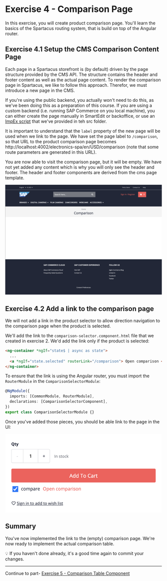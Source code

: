 # Exercise 4 - Comparison Page

In this exercise, you will create product comparison page. You'll learn the basics of the Spartacus routing system, that is build on top of the Angular router.

## Exercise 4.1 Setup the CMS Comparison Content Page

Each page in a Spartacus storefront is (by default) driven by the page structure provided by the CMS API. The structure contains the header and footer content as well as the actual page content.
To render the comparison page in Spartacus, we like to follow this approach. Therefor, we must introduce a new page in the CMS.

If you're using the public backend, you actually won't need to do this, as we've been doing this as a preparation of this course. If you are using a custom backend (i.e. running SAP Commerce on you local machine), you can either create the page manually in SmartEdit or backoffice, or use an [ImpEx script](./src/comparison-page.impex) that we've provided in teh src folder.

It is important to understand that the `label` property of the new page will be used when we link to the page. We have set the page label to `/comparison`, so that URL to the product comparison page becomes http://localhost:4002/electronics-spa/en/USD/comparison (note that some route parameters are generated in this URL).

You are now able to visit the comparison page, but it will be empty. We have not yet added any content which is why you will only see the header and footer. The header and footer components are derived from the cms page template.

![alt text](./images/empty-comparison-page.png)

## Exercise 4.2 Add a link to the comparison page

We will not add a link in the product selector to allow direction navigation to the comparison page when the product is selected.

We'll add the link to the `comparison-selector.component.html` file that we created in exercise 2. We'd add the link only if the product is selected:

```html
<ng-container *ngIf="state$ | async as state">
  ...
  <a *ngIf="state.selected" routerLink="/comparison"> Open comparison </a>
</ng-container>
```

To ensure that the link is using the Angular router, you must import the `RouterModule` in the `ComparisonSelectorModule`:

```ts
@NgModule({
  imports: [CommonModule, RouterModule],
  declarations: [ComparisonSelectorComponent],
})
export class ComparisonSelectorModule {}
```

Once you've added those pieces, you should be able link to the page in the UI:

![alt text](./images/comparison-page-link.png)

## Summary

You've now implemented the link to the (empty) comparison page. We're now ready to implement the actual comparison table.

💡 If you haven't done already, it's a good time again to commit your changes.

---

Continue to part- [Exercise 5 - Comparison Table Component ](../exercise-5/README.md)
